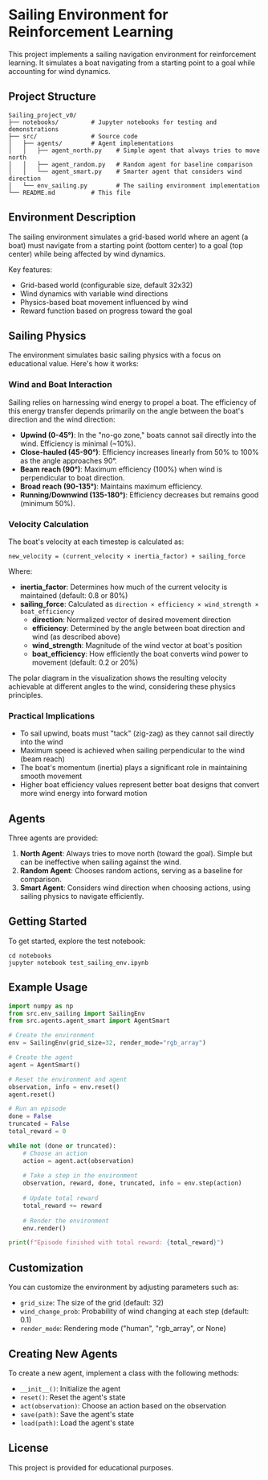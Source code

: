 # Sailing Environment for Reinforcement Learning

This project implements a sailing navigation environment for reinforcement learning. It simulates a boat navigating from a starting point to a goal while accounting for wind dynamics.

## Project Structure

```
Sailing_project_v0/
├── notebooks/         # Jupyter notebooks for testing and demonstrations
├── src/               # Source code
│   ├── agents/        # Agent implementations
│   │   ├── agent_north.py    # Simple agent that always tries to move north
│   │   ├── agent_random.py   # Random agent for baseline comparison
│   │   └── agent_smart.py    # Smarter agent that considers wind direction
│   └── env_sailing.py        # The sailing environment implementation
└── README.md          # This file
```

## Environment Description

The sailing environment simulates a grid-based world where an agent (a boat) must navigate from a starting point (bottom center) to a goal (top center) while being affected by wind dynamics.

Key features:
- Grid-based world (configurable size, default 32x32)
- Wind dynamics with variable wind directions
- Physics-based boat movement influenced by wind
- Reward function based on progress toward the goal

## Sailing Physics

The environment simulates basic sailing physics with a focus on educational value. Here's how it works:

### Wind and Boat Interaction

Sailing relies on harnessing wind energy to propel a boat. The efficiency of this energy transfer depends primarily on the angle between the boat's direction and the wind direction:

- **Upwind (0-45°)**: In the "no-go zone," boats cannot sail directly into the wind. Efficiency is minimal (~10%).
- **Close-hauled (45-90°)**: Efficiency increases linearly from 50% to 100% as the angle approaches 90°.
- **Beam reach (90°)**: Maximum efficiency (100%) when wind is perpendicular to boat direction.
- **Broad reach (90-135°)**: Maintains maximum efficiency.
- **Running/Downwind (135-180°)**: Efficiency decreases but remains good (minimum 50%).

### Velocity Calculation

The boat's velocity at each timestep is calculated as:

```
new_velocity = (current_velocity × inertia_factor) + sailing_force
```

Where:
- **inertia_factor**: Determines how much of the current velocity is maintained (default: 0.8 or 80%)
- **sailing_force**: Calculated as `direction × efficiency × wind_strength × boat_efficiency`
  - **direction**: Normalized vector of desired movement direction
  - **efficiency**: Determined by the angle between boat direction and wind (as described above)
  - **wind_strength**: Magnitude of the wind vector at boat's position
  - **boat_efficiency**: How efficiently the boat converts wind power to movement (default: 0.2 or 20%)

The polar diagram in the visualization shows the resulting velocity achievable at different angles to the wind, considering these physics principles.

### Practical Implications

- To sail upwind, boats must "tack" (zig-zag) as they cannot sail directly into the wind
- Maximum speed is achieved when sailing perpendicular to the wind (beam reach)
- The boat's momentum (inertia) plays a significant role in maintaining smooth movement
- Higher boat efficiency values represent better boat designs that convert more wind energy into forward motion

## Agents

Three agents are provided:

1. **North Agent**: Always tries to move north (toward the goal). Simple but can be ineffective when sailing against the wind.
2. **Random Agent**: Chooses random actions, serving as a baseline for comparison.
3. **Smart Agent**: Considers wind direction when choosing actions, using sailing physics to navigate efficiently.

## Getting Started

To get started, explore the test notebook:

```
cd notebooks
jupyter notebook test_sailing_env.ipynb
```

## Example Usage

```python
import numpy as np
from src.env_sailing import SailingEnv
from src.agents.agent_smart import AgentSmart

# Create the environment
env = SailingEnv(grid_size=32, render_mode="rgb_array")

# Create the agent
agent = AgentSmart()

# Reset the environment and agent
observation, info = env.reset()
agent.reset()

# Run an episode
done = False
truncated = False
total_reward = 0

while not (done or truncated):
    # Choose an action
    action = agent.act(observation)
    
    # Take a step in the environment
    observation, reward, done, truncated, info = env.step(action)
    
    # Update total reward
    total_reward += reward
    
    # Render the environment
    env.render()

print(f"Episode finished with total reward: {total_reward}")
```

## Customization

You can customize the environment by adjusting parameters such as:
- `grid_size`: The size of the grid (default: 32)
- `wind_change_prob`: Probability of wind changing at each step (default: 0.1)
- `render_mode`: Rendering mode ("human", "rgb_array", or None)

## Creating New Agents

To create a new agent, implement a class with the following methods:
- `__init__()`: Initialize the agent
- `reset()`: Reset the agent's state
- `act(observation)`: Choose an action based on the observation
- `save(path)`: Save the agent's state
- `load(path)`: Load the agent's state

## License

This project is provided for educational purposes.